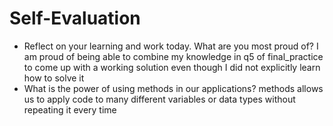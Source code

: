 # Self-Evaluation

- Reflect on your learning and work today. What are you most proud of? I am proud of being able to combine my knowledge in q5 of final_practice to come up with a working solution even though I did not explicitly learn how to solve it 
- What is the power of using methods in our applications? methods allows us to apply code to many different variables or data types without repeating it every time
